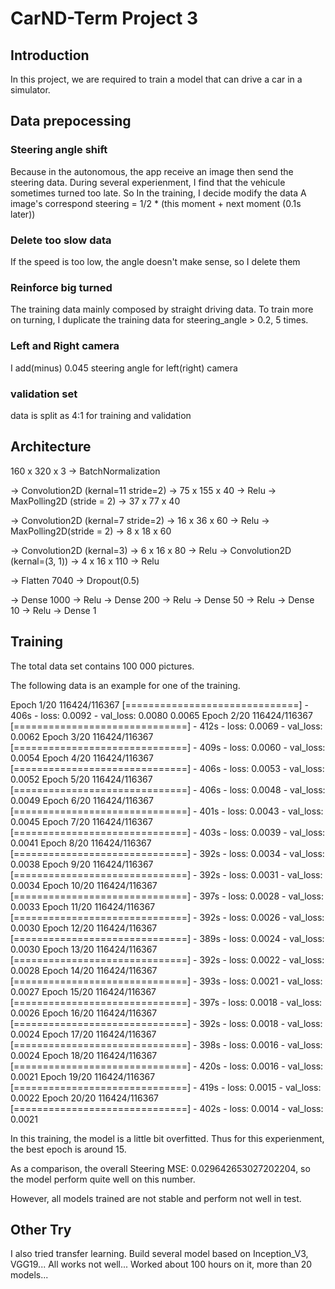 # CarND-Term Project 3

## Introduction

In this project, we are required to train a model that can drive a car in a simulator.

## Data prepocessing

### Steering angle shift

Because in the autonomous, the app receive an image then send the steering data. During several experienment, I find that
the vehicule sometimes turned too late.
So In the training, I decide modify the data
A image's correspond steering = 1/2 * (this moment + next moment (0.1s later))

### Delete too slow data

If the speed is too low, the angle doesn't make sense, so I delete them

### Reinforce big turned

The training data mainly composed by straight driving data. To train more on turning, I duplicate the training data for 
steering_angle > 0.2, 5 times.

### Left and Right camera

I add(minus) 0.045 steering angle for left(right) camera 

### validation set

data is split as 4:1 for training and validation

## Architecture

   160 x 320 x 3
-> BatchNormalization

-> Convolution2D (kernal=11 stride=2) -> 75 x 155 x 40 -> Relu
-> MaxPolling2D (stride = 2)          -> 37 x 77 x 40

-> Convolution2D (kernal=7 stride=2)  -> 16 x 36 x 60  -> Relu
-> MaxPolling2D(stride = 2)           -> 8 x 18 x 60

-> Convolution2D (kernal=3)           -> 6 x 16 x 80   -> Relu
-> Convolution2D (kernal=(3, 1))      -> 4 x 16 x 110  -> Relu 

-> Flatten 7040
-> Dropout(0.5)

-> Dense 1000 -> Relu
-> Dense 200 -> Relu
-> Dense 50 -> Relu
-> Dense 10 -> Relu
-> Dense 1

## Training

The total data set contains 100 000 pictures.

The following data is an example for one of the training.

Epoch 1/20
116424/116367 [==============================] - 406s - loss: 0.0092 - val_loss: 0.0080                                            0.0065
Epoch 2/20
116424/116367 [==============================] - 412s - loss: 0.0069 - val_loss: 0.0062
Epoch 3/20
116424/116367 [==============================] - 409s - loss: 0.0060 - val_loss: 0.0054
Epoch 4/20
116424/116367 [==============================] - 406s - loss: 0.0053 - val_loss: 0.0052
Epoch 5/20
116424/116367 [==============================] - 406s - loss: 0.0048 - val_loss: 0.0049
Epoch 6/20
116424/116367 [==============================] - 401s - loss: 0.0043 - val_loss: 0.0045
Epoch 7/20
116424/116367 [==============================] - 403s - loss: 0.0039 - val_loss: 0.0041
Epoch 8/20
116424/116367 [==============================] - 392s - loss: 0.0034 - val_loss: 0.0038
Epoch 9/20
116424/116367 [==============================] - 392s - loss: 0.0031 - val_loss: 0.0034
Epoch 10/20
116424/116367 [==============================] - 397s - loss: 0.0028 - val_loss: 0.0033
Epoch 11/20
116424/116367 [==============================] - 392s - loss: 0.0026 - val_loss: 0.0030
Epoch 12/20
116424/116367 [==============================] - 389s - loss: 0.0024 - val_loss: 0.0030
Epoch 13/20
116424/116367 [==============================] - 392s - loss: 0.0022 - val_loss: 0.0028
Epoch 14/20
116424/116367 [==============================] - 393s - loss: 0.0021 - val_loss: 0.0027
Epoch 15/20
116424/116367 [==============================] - 397s - loss: 0.0018 - val_loss: 0.0026
Epoch 16/20
116424/116367 [==============================] - 392s - loss: 0.0018 - val_loss: 0.0024
Epoch 17/20
116424/116367 [==============================] - 398s - loss: 0.0016 - val_loss: 0.0024
Epoch 18/20
116424/116367 [==============================] - 420s - loss: 0.0016 - val_loss: 0.0021
Epoch 19/20
116424/116367 [==============================] - 419s - loss: 0.0015 - val_loss: 0.0022
Epoch 20/20
116424/116367 [==============================] - 402s - loss: 0.0014 - val_loss: 0.0021

In this training, the model is a little bit overfitted. Thus for this experienment, the best epoch is around 15.

As a comparison, the overall Steering MSE:  0.029642653027202204, so the model perform quite well on this number.

However, all models trained are not stable and perform not well in test. 

## Other Try

I also tried transfer learning. Build several model based on Inception_V3, VGG19...
All works not well...
Worked about 100 hours on it, more than 20 models...